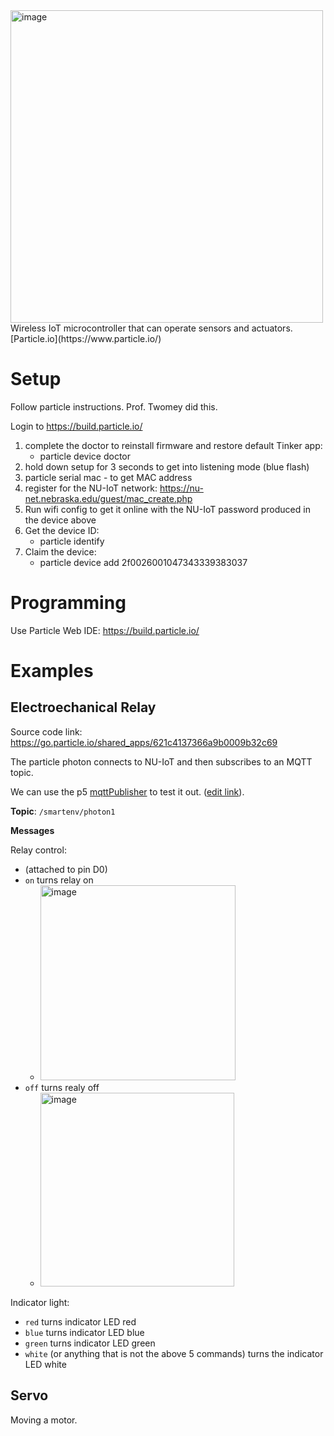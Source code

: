<img width="500" alt="image" src="https://user-images.githubusercontent.com/1598545/156173775-de7fc8b5-dbc1-44ea-a595-46f8b465a160.png">
Wireless IoT microcontroller that can operate sensors and actuators. [Particle.io](https://www.particle.io/)

# Setup
Follow particle instructions. Prof. Twomey did this. 

Login to https://build.particle.io/

1. complete the doctor to reinstall firmware and restore default Tinker app:
   - particle device doctor
3. hold down setup for 3 seconds to get into listening mode (blue flash)
4. particle serial mac - to get MAC address
5. register for the NU-IoT network: https://nu-net.nebraska.edu/guest/mac_create.php
6. Run wifi config to get it online with the NU-IoT password produced in the device above
7. Get the device ID: 
   - particle identify
8. Claim the device: 
   - particle device add 2f0026001047343339383037


# Programming
Use Particle Web IDE: https://build.particle.io/

# Examples

## Electroechanical Relay

Source code link: https://go.particle.io/shared_apps/621c4137366a9b0009b32c69

The particle photon connects to NU-IoT and then subscribes to an MQTT topic.

We can use the p5 [mqttPublisher](https://editor.p5js.org/robert.twomey/full/CEXVmsCBS) to test it out. ([edit link](https://editor.p5js.org/robert.twomey/sketches/CEXVmsCBS)).

__Topic__: `/smartenv/photon1`

__Messages__

Relay control: 
- (attached to pin D0)
- `on` turns relay on
  -  <img width="312" alt="image" src="https://user-images.githubusercontent.com/1598545/155919888-d36e200e-ebb1-4f62-a16a-ae6e84618ad5.png">
- `off` turns realy off
  - <img width="310" alt="image" src="https://user-images.githubusercontent.com/1598545/155919901-c60193ac-b4ea-4248-90b1-6887a44c5053.png">

Indicator light: 
- `red` turns indicator LED red
- `blue` turns indicator LED blue
- `green` turns indicator LED green
- `white` (or anything that is not the above 5 commands) turns the indicator LED white

## Servo
Moving a motor.
